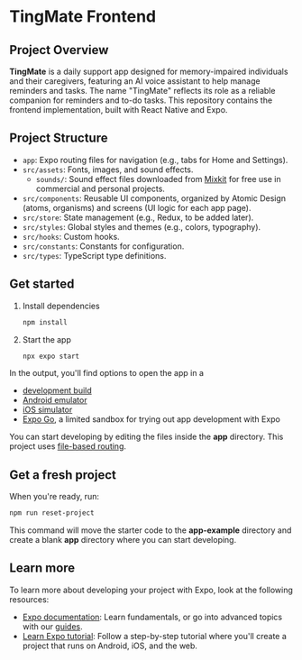 # TingMate Frontend

<!-- TODO: add sections includes:
- functions/features
- dependencies -->

## Project Overview

**TingMate** is a daily support app designed for memory-impaired individuals and their caregivers, featuring an AI voice assistant to help manage reminders and tasks. The name "TingMate" reflects its role as a reliable companion for reminders and to-do tasks. This repository contains the frontend implementation, built with React Native and Expo.

## Project Structure

- `app`: Expo routing files for navigation (e.g., tabs for Home and Settings).
- `src/assets`: Fonts, images, and sound effects.
  - `sounds/`: Sound effect files downloaded from [Mixkit](https://mixkit.co/free-sound-effects/) for free use in commercial and personal projects.
- `src/components`: Reusable UI components, organized by Atomic Design (atoms, organisms) and screens (UI logic for each app page).
- `src/store`: State management (e.g., Redux, to be added later).
- `src/styles`: Global styles and themes (e.g., colors, typography).
- `src/hooks`: Custom hooks.
- `src/constants`: Constants for configuration.
- `src/types`: TypeScript type definitions.

## Get started

1. Install dependencies

   ```bash
   npm install
   ```

2. Start the app

   ```bash
   npx expo start
   ```

In the output, you'll find options to open the app in a

- [development build](https://docs.expo.dev/develop/development-builds/introduction/)
- [Android emulator](https://docs.expo.dev/workflow/android-studio-emulator/)
- [iOS simulator](https://docs.expo.dev/workflow/ios-simulator/)
- [Expo Go](https://expo.dev/go), a limited sandbox for trying out app development with Expo

You can start developing by editing the files inside the **app** directory. This project uses [file-based routing](https://docs.expo.dev/router/introduction).

## Get a fresh project

When you're ready, run:

```bash
npm run reset-project
```

This command will move the starter code to the **app-example** directory and create a blank **app** directory where you can start developing.

## Learn more

To learn more about developing your project with Expo, look at the following resources:

- [Expo documentation](https://docs.expo.dev/): Learn fundamentals, or go into advanced topics with our [guides](https://docs.expo.dev/guides).
- [Learn Expo tutorial](https://docs.expo.dev/tutorial/introduction/): Follow a step-by-step tutorial where you'll create a project that runs on Android, iOS, and the web.
